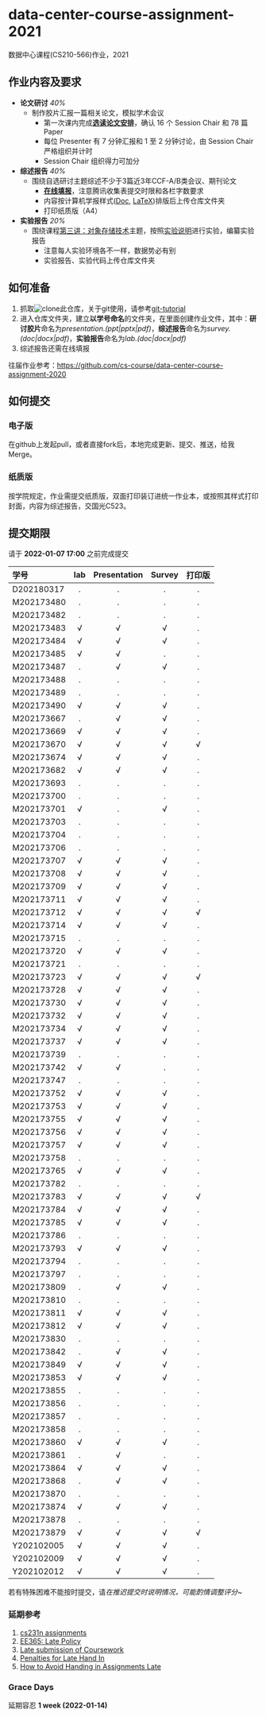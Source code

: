 # data-center-course-assignment-2021

数据中心课程(CS210-566)作业，2021

## 作业内容及要求

- **论文研讨** *40%*
  - 制作胶片汇报一篇相关论文，模拟学术会议
    - 第一次课内完成[**选读论文安排**](https://docs.qq.com/doc/DRG1CZFZmaFRRYkJj)，确认 16 个 Session Chair 和 78 篇 Paper
    - 每位 Presenter 有 7 分钟汇报和 1 至 2 分钟讨论，由 Session Chair 严格组织并计时
    - Session Chair 组织得力可加分
- **综述报告** *40%*
  - 围绕自选研讨主题综述不少于3篇近3年CCF-A/B类会议、期刊论文
    - [**在线填报**](https://docs.qq.com/form/page/DREZhYWV1Q3hPbG1n?_w_tencentdocx_form=1)，注意腾讯收集表提交时限和各栏字数要求
    - 内容按计算机学报样式([Doc](http://cjc.ict.ac.cn/wltg/new/submit/CJC-Templet_Word2003.doc), [LaTeX](http://cjc.ict.ac.cn/wltg/new/submit/LatexTemplet.zip))排版后上传仓库文件夹
    - 打印纸质版（A4）
- **实验报告** *20%*
  - 围绕课程[第三讲：对象存储技术](https://shi_zhan.gitlab.io/data-center-course/data-center-2021-obs)主题，按照[实验说明](https://shi_zhan.gitlab.io/data-center-course/data-center-2021-obs#67)进行实验，编纂实验报告
    - 注意每人实验环境各不一样，数据势必有别
    - 实验报告、实验代码上传仓库文件夹

## 如何准备

1. 抓取![clone](./clone.png?raw=true)此仓库，关于git使用，请参考[git-tutorial](https://github.com/cs-course/git-tutorial)
2. 进入仓库文件夹，建立**以学号命名**的文件夹，在里面创建作业文件，其中：**研讨胶片**命名为*presentation.(ppt|pptx|pdf)*，**综述报告**命名为*survey.(doc|docx|pdf)*，**实验报告**命名为*lab.(doc|docx|pdf)*
3. 综述报告还需在线填报

往届作业参考：<https://github.com/cs-course/data-center-course-assignment-2020>

## 如何提交

### 电子版

在github上发起pull，或者直接fork后，本地完成更新、提交、推送，给我Merge。

### 纸质版

按学院规定，作业需提交纸质版，双面打印装订进统一作业本，或按照其样式打印封面，内容为综述报告，交国光C523。

## 提交期限

请于 **2022-01-07 17:00** 之前完成提交

| 学号       | lab | Presentation | Survey | **打印版** |
| :---       | :---:   | :---:   | :---:  | :---:      |
| D202180317 | . | . | . | . |
| M202173480 | . | . | . | . |
| M202173482 | . | . | . | . |
| M202173483 | √ | √ | √ | . |
| M202173484 | √ | √ | √ | . |
| M202173485 | √ | √ | . | . |
| M202173487 | . | √ | √ | . |
| M202173488 | . | . | . | . |
| M202173489 | . | . | . | . |
| M202173490 | √ | √ | √ | . |
| M202173667 | . | √ | √ | . |
| M202173669 | √ | √ | √ | . |
| M202173670 | √ | √ | √ | √ |
| M202173674 | √ | √ | √ | . |
| M202173682 | √ | √ | √ | . |
| M202173693 | . | . | . | . |
| M202173700 | . | . | . | . |
| M202173701 | √ | . | √ | . |
| M202173703 | . | . | . | . |
| M202173704 | . | . | . | . |
| M202173706 | . | . | . | . |
| M202173707 | √ | √ | √ | . |
| M202173708 | √ | √ | √ | . |
| M202173709 | √ | √ | √ | . |
| M202173711 | √ | √ | √ | . |
| M202173712 | √ | √ | √ | √ |
| M202173714 | √ | √ | √ | . |
| M202173715 | . | . | . | . |
| M202173720 | √ | √ | √ | . |
| M202173721 | . | . | . | . |
| M202173723 | √ | √ | √ | √ |
| M202173728 | √ | √ | √ | . |
| M202173730 | √ | √ | √ | . |
| M202173732 | √ | √ | √ | . |
| M202173734 | √ | √ | √ | . |
| M202173737 | √ | √ | √ | . |
| M202173739 | . | . | . | . |
| M202173742 | √ | √ | . | . |
| M202173747 | . | . | . | . |
| M202173752 | √ | √ | √ | . |
| M202173753 | √ | √ | √ | . |
| M202173755 | √ | √ | √ | . |
| M202173756 | √ | √ | √ | . |
| M202173757 | √ | √ | √ | . |
| M202173758 | . | . | . | . |
| M202173765 | √ | √ | √ | . |
| M202173782 | . | . | . | . |
| M202173783 | √ | √ | √ | √ |
| M202173784 | √ | √ | √ | . |
| M202173785 | √ | √ | √ | . |
| M202173786 | . | . | . | . |
| M202173793 | √ | √ | √ | . |
| M202173794 | . | . | . | . |
| M202173797 | . | . | . | . |
| M202173809 | . | √ | √ | . |
| M202173810 | . | . | . | . |
| M202173811 | √ | √ | √ | . |
| M202173812 | √ | √ | √ | . |
| M202173830 | . | . | . | . |
| M202173842 | . | √ | √ | . |
| M202173849 | √ | √ | √ | . |
| M202173853 | √ | √ | √ | . |
| M202173855 | . | . | . | . |
| M202173856 | . | . | . | . |
| M202173857 | . | . | . | . |
| M202173858 | . | . | . | . |
| M202173860 | √ | √ | √ | . |
| M202173861 | . | √ | . | . |
| M202173864 | √ | √ | √ | . |
| M202173868 | . | √ | √ | . |
| M202173870 | . | . | . | . |
| M202173874 | √ | √ | √ | . |
| M202173878 | . | . | . | . |
| M202173879 | √ | √ | √ | √ |
| Y202102005 | √ | √ | √ | . |
| Y202102009 | √ | √ | √ | . |
| Y202102012 | √ | √ | √ | . |

若有特殊困难不能按时提交，请*在推迟提交时说明情况，可能酌情调整评分~*

### 延期参考

1. [cs231n assignments](http://vision.stanford.edu/teaching/cs231n/assignments.html)
2. [EE365: Late Policy](https://stanford.edu/class/ee365/late.html)
3. [Late submission of Coursework](https://www2.le.ac.uk/offices/sas2/assessments/late-submission)
4. [Penalties for Late Hand In](http://www.dcs.shef.ac.uk/intranet/teaching/public/assessment/latehandin.html)
5. [How to Avoid Handing in Assignments Late](https://www.wikihow.com/Avoid-Handing-in-Assignments-Late)

### Grace Days

延期容忍 **1 week (2022-01-14)**

